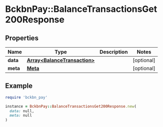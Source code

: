 # BckbnPay::BalanceTransactionsGet200Response

## Properties

| Name | Type | Description | Notes |
| ---- | ---- | ----------- | ----- |
| **data** | [**Array&lt;BalanceTransaction&gt;**](BalanceTransaction.md) |  | [optional] |
| **meta** | [**Meta**](Meta.md) |  | [optional] |

## Example

```ruby
require 'bckbn_pay'

instance = BckbnPay::BalanceTransactionsGet200Response.new(
  data: null,
  meta: null
)
```

